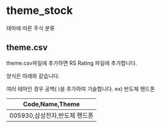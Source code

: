 # theme_stock
테마에 따른 주식 분류

## theme.csv

theme.csv파일에 추가하면 RS Rating 파일에 추가합니다.

양식은 아래와 같습니다.

여러 테마인 경우 공백( )을 추가하여 기술합니다. ex) 반도체 핸드폰

|Code,Name,Theme|
|---------------|
|005930,삼성전자,반도체 핸드폰|

